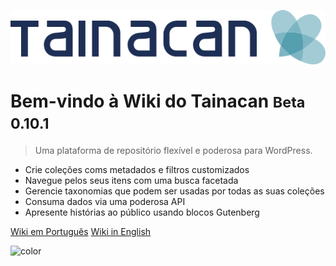 ![logo](../_assets/images/logo_tainacan.png)

# Bem-vindo à Wiki do Tainacan <small>Beta 0.10.1</small>

> Uma plataforma de repositório flexível e poderosa para WordPress.

- Crie coleções coms metadados e filtros customizados
- Navegue pelos seus itens com uma busca facetada
- Gerencie taxonomias que podem ser usadas por todas as suas coleções
- Consuma dados via uma poderosa API
- Apresente histórias ao público usando blocos Gutenberg

[Wiki em Português](/pt-br/#wiki-do-tainacan)
[Wiki in English](/#tainacan-wiki)

<!-- background color -->

![color](#ffffff)